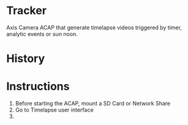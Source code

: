 # Tracker
Axis Camera ACAP that generate timelapse videos triggered by timer, analytic events or sun noon.

# History

# Instructions
1. Before starting the ACAP, mount a SD Card or Network Share
2. Go to Timelapse user interface
3. 
